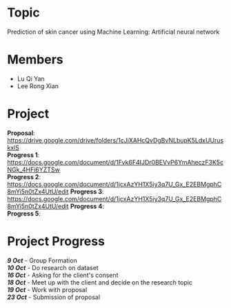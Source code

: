# Topic
Prediction of skin cancer using Machine Learning: Artificial neural network

# Members
- Lu Qi Yan
- Lee Rong Xian

# Project
**Proposal**: https://drive.google.com/drive/folders/1cJjXAHcQvDgBvNLbupK5LdxUUruskxlS <br>
**Progress 1**: https://docs.google.com/document/d/1Fvk6F4IJDr0BEVvP6YmAheczF3K5cNGk_4HFi6YZTSw <br>
**Progress 2**: https://docs.google.com/document/d/1jcxAzYH1X5iy3q7U_Gx_E2EBMgphC8mYi5n0tZx4UtU/edit
**Progress 3**: https://docs.google.com/document/d/1jcxAzYH1X5iy3q7U_Gx_E2EBMgphC8mYi5n0tZx4UtU/edit
**Progress 4**: <br>
**Progress 5**: <br>

# Project Progress
***9 Oct*** - Group Formation <br>
***10 Oct*** - Do research on dataset <br>
***16 Oct*** - Asking for the client's consent <br>
***18 Oct*** - Meet up with the client and decide on the research topic <br>
***19 Oct*** - Work with proposal <br>
***23 Oct*** - Submission of proposal <br>
